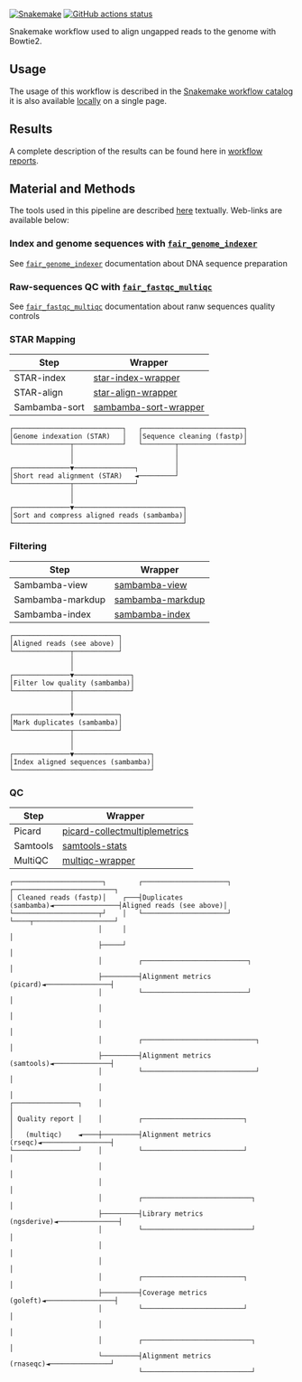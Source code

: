 [![Snakemake](https://img.shields.io/badge/snakemake-≥7.29.0-brightgreen.svg)](https://snakemake.github.io)
[![GitHub actions status](https://github.com/tdayris/fair_genome_indexer/workflows/Tests/badge.svg?branch=main)](https://github.com/tdayris/fair_genome_indexer/actions?query=branch%3Amain+workflow%3ATests)

Snakemake workflow used to align ungapped reads to the genome with Bowtie2.

## Usage

The usage of this workflow is described in the [Snakemake workflow catalog](https://snakemake.github.io/snakemake-workflow-catalog?usage=tdayris/fair_bowtie2_mapping) it is also available [locally](https://github.com/tdayris/fair_bowtie2_mapping/blob/main/workflow/report/usage.rst) on a single page.
 
## Results

A complete description of the results can be found here in [workflow reports](https://github.com/tdayris/fair_bowtie2_mapping/blob/main/workflow/report/results.rst).

## Material and Methods

The tools used in this pipeline are described [here](https://github.com/tdayris/fair_bowtie2_mapping/blob/main/workflow/report/material_methods.rst) textually. Web-links are available below:


### Index and genome sequences with [`fair_genome_indexer`](https://github.com/tdayris/fair_genome_indexer/)

See [`fair_genome_indexer`](https://github.com/tdayris/fair_genome_indexer/) documentation about DNA sequence preparation

### Raw-sequences QC with [`fair_fastqc_multiqc`](https://github.com/tdayris/fair_fastqc_multiqc/)

See  [`fair_fastqc_multiqc`](https://github.com/tdayris/fair_fastqc_multiqc/) documentation about ranw sequences quality controls

### STAR Mapping

| Step          | Wrapper                                                                                                  |
| ------------- | -------------------------------------------------------------------------------------------------------- |
| STAR-index    | [star-index-wrapper](https://snakemake-wrappers.readthedocs.io/en/stable/wrappers/star/index.html)       |
| STAR-align    | [star-align-wrapper](https://snakemake-wrappers.readthedocs.io/en/stable/wrappers/star/align.html)       |
| Sambamba-sort | [sambamba-sort-wrapper](https://snakemake-wrappers.readthedocs.io/en/stable/wrappers/sambamba/sort.html) |

```
┌───────────────────────────┐   ┌─────────────────────────┐
│Genome indexation (STAR)   │   │Sequence cleaning (fastp)│
└──────────────┬────────────┘   └────────┬────────────────┘
               │                         │                 
               │                         │                 
┌──────────────▼───────────────┐         │                 
│Short read alignment (STAR)   ◄─────────┘                 
└──────────────┬───────────────┘                           
               │                                           
               │                                           
┌──────────────▼───────────────────────────┐               
│Sort and compress aligned reads (sambamba)│               
└──────────────────────────────────────────┘               
```


### Filtering

| Step             | Wrapper                                                                                                |
| ---------------- | ------------------------------------------------------------------------------------------------------ |
| Sambamba-view    | [sambamba-view](https://snakemake-wrappers.readthedocs.io/en/v3.4.1/wrappers/sambamba/view.html)       |
| Sambamba-markdup | [sambamba-markdup](https://snakemake-wrappers.readthedocs.io/en/v3.4.1/wrappers/sambamba/markdup.html) |
| Sambamba-index   | [sambamba-index](https://snakemake-wrappers.readthedocs.io/en/v3.4.1/wrappers/sambamba/index.html)     |

```
┌──────────────────────────┐        
│Aligned reads (see above) │        
└──────────────┬───────────┘        
               │                    
               │                    
┌──────────────▼──────────────┐     
│Filter low quality (sambamba)│     
└──────────────┬──────────────┘     
               │                    
               │                    
┌──────────────▼───────────┐        
│Mark duplicates (sambamba)│        
└──────────────┬───────────┘        
               │                    
               │                    
┌──────────────▼───────────────────┐
│Index aligned sequences (sambamba)│
└──────────────────────────────────┘
```

### QC

| Step     | Wrapper                                                                                                                          |
| -------- | -------------------------------------------------------------------------------------------------------------------------------- |
| Picard   | [picard-collectmultiplemetrics](https://snakemake-wrappers.readthedocs.io/en/v3.4.1/wrappers/picard/collectmultiplemetrics.html) |
| Samtools | [samtools-stats](https://snakemake-wrappers.readthedocs.io/en/v3.4.1/wrappers/samtools/stats.html)                               |
| MultiQC  | [multiqc-wrapper](https://snakemake-wrappers.readthedocs.io/en/v3.4.1/wrappers/multiqc.html)                                     |

```
┌──────────────────────┐        ┌─────────────────────┐                ┌─────────────────────────┐
│ Cleaned reads (fastp)│    ┌───┤Duplicates (sambamba)◄────────────────┤Aligned reads (see above)│
└─────────────────────┬┘    │   └─────────────────────┘                └────┬────────────────────┘
                      │     │                                               │                     
                      ├─────┘                                               │                     
                      │         ┌──────────────────────────┐                │                     
                      ├─────────┤Alignment metrics (picard)◄────────────────┤                     
                      │         └──────────────────────────┘                │                     
                      │                                                     │                     
                      │                                                     │                     
                      │         ┌────────────────────────────┐              │                     
                      ├─────────┤Alignment metrics (samtools)◄──────────────┤                     
                      │         └────────────────────────────┘              │                     
                      │                                                     │                     
┌────────────────┐    │                                                     │                     
│ Quality report │    │         ┌─────────────────────────┐                 │                     
│   (multiqc)    ◄────┼─────────┤Alignment metrics (rseqc)◄─────────────────┤                     
└────────────────┘    │         └─────────────────────────┘                 │                     
                      │                                                     │                     
                      │                                                     │                     
                      │         ┌───────────────────────────┐               │                     
                      ├─────────┤Library metrics (ngsderive)◄───────────────┤                     
                      │         └───────────────────────────┘               │                     
                      │                                                     │                     
                      │                                                     │                     
                      │         ┌─────────────────────────┐                 │                     
                      ├─────────┤Coverage metrics (goleft)◄─────────────────┤                   
                      │         └─────────────────────────┘                 │                      
                      │                                                     │                     
                      │         ┌───────────────────────────┐               │                     
                      └─────────┤Alignment metrics (rnaseqc)◄───────────────┘                     
                                └───────────────────────────┘                                      
```

